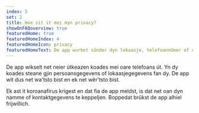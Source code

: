 ```yaml
---
index: 5
set: 2
title: Hoe sit it mei myn privacy?
showOnFAQoverview: true
featuredHome: true
featuredHomeIndex: 4
featuredHomeIcon: privacy
featuredHomeText: De app wurket sûnder dyn lokaasje, telefoannûmer of oare kontaktgegevens.
---
```

De app wikselt net neier útkeazen koades mei oare telefoans út. Yn dy koades steane gjin persoansgegevens of lokaasjegegevens fan dy. De app wit dus net wa'tsto bist en ek net wêr'tsto bist. 

Ek ast it koroanafirus krigest en dat fia de app meldst, is dat net oan dyn namme of kontaktgegevens te keppeljen. Boppedat brûkst de app alhiel frijwillich.
